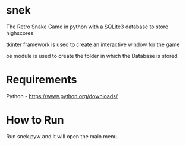 # snek
The Retro Snake Game in python with a SQLite3 database to store highscores

tkinter framework is used to create an interactive window for the game

os module is used to create the folder in which the Database is stored

# Requirements
Python - https://www.python.org/downloads/

# How to Run
Run snek.pyw and it will open the main menu.
